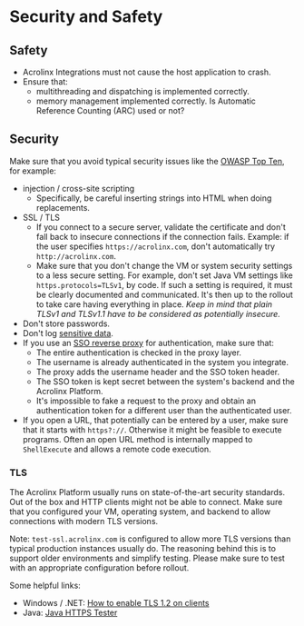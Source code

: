 # Security and Safety

## Safety

* Acrolinx Integrations must not cause the host application to crash.
* Ensure that:
    + multithreading and dispatching is implemented correctly.
    + memory management implemented correctly. Is Automatic Reference Counting (ARC) used or not?

## Security

Make sure that you avoid typical security issues like the [OWASP Top Ten](https://www.owasp.org/index.php/Category:OWASP_Top_Ten_Project),
for example:

* injection / cross-site scripting
    + Specifically, be careful inserting strings into HTML when doing replacements.
* SSL / TLS
    + If you connect to a secure server,
      validate the certificate and don't fall back to insecure connections if the connection fails.
      Example: if the user specifies `https://acrolinx.com`, don't automatically try `http://acrolinx.com`.
    + Make sure that you don't change the VM or system security settings to a less secure setting.
      For example, don't set Java VM settings like `https.protocols=TLSv1`, by code.
      If such a setting is required, it must be clearly documented and communicated.
      It's then up to the rollout to take care having everything in place.
      *Keep in mind that plain TLSv1 and TLSv1.1 have to be considered as potentially insecure.*
* Don't store passwords.
* Don't log [sensitive data](logging.md#sensitive-data).
* If you use an [SSO reverse proxy](https://github.com/acrolinx/acrolinx-proxy-sample) for authentication, make sure that:
    + The entire authentication is checked in the proxy layer.
    + The username is already authenticated in the system you integrate.
    + The proxy adds the username header and the SSO token header.
    + The SSO token is kept secret between the system's backend and the Acrolinx Platform.
    + It's impossible to fake a request to the proxy and obtain an authentication token for a different user
      than the authenticated user.
* If you open a URL, that potentially can be entered by a user, make sure that it starts with `https?://`.
  Otherwise it might be feasible to execute programs.
  Often an open URL method is internally mapped to `ShellExecute` and allows a remote code execution.

### TLS

The Acrolinx Platform usually runs on state-of-the-art security standards.
Out of the box and HTTP clients might not be able to connect.
Make sure that you configured your VM, operating system, and backend to allow connections with modern TLS versions.

Note: `test-ssl.acrolinx.com` is configured to allow more TLS versions than typical production instances usually do.
The reasoning behind this is to support older environments and simplify testing.
Please make sure to test with an appropriate configuration before rollout.

Some helpful links:

* Windows / .NET: [How to enable TLS 1.2 on clients](https://docs.microsoft.com/en-us/mem/configmgr/core/plan-design/security/enable-tls-1-2-client)
* Java: [Java HTTPS Tester](https://github.com/acrolinx/java-https-tester)

